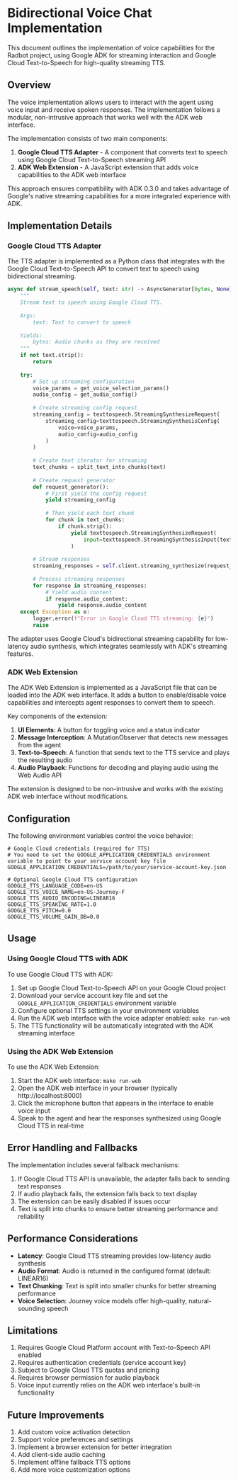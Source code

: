 # Bidirectional Voice Chat Implementation

This document outlines the implementation of voice capabilities for the Radbot project, using Google ADK for streaming interaction and Google Cloud Text-to-Speech for high-quality streaming TTS.

## Overview

The voice implementation allows users to interact with the agent using voice input and receive spoken responses. The implementation follows a modular, non-intrusive approach that works well with the ADK web interface.

The implementation consists of two main components:

1. **Google Cloud TTS Adapter** - A component that converts text to speech using Google Cloud Text-to-Speech streaming API
2. **ADK Web Extension** - A JavaScript extension that adds voice capabilities to the ADK web interface

This approach ensures compatibility with ADK 0.3.0 and takes advantage of Google's native streaming capabilities for a more integrated experience with ADK.

## Implementation Details

### Google Cloud TTS Adapter

The TTS adapter is implemented as a Python class that integrates with the Google Cloud Text-to-Speech API to convert text to speech using bidirectional streaming.

```python
async def stream_speech(self, text: str) -> AsyncGenerator[bytes, None]:
    """
    Stream text to speech using Google Cloud TTS.
    
    Args:
        text: Text to convert to speech
        
    Yields:
        bytes: Audio chunks as they are received
    """
    if not text.strip():
        return
    
    try:
        # Set up streaming configuration
        voice_params = get_voice_selection_params()
        audio_config = get_audio_config()
        
        # Create streaming config request
        streaming_config = texttospeech.StreamingSynthesizeRequest(
            streaming_config=texttospeech.StreamingSynthesisConfig(
                voice=voice_params,
                audio_config=audio_config
            )
        )
        
        # Create text iterator for streaming
        text_chunks = split_text_into_chunks(text)
        
        # Create request generator
        def request_generator():
            # First yield the config request
            yield streaming_config
            
            # Then yield each text chunk
            for chunk in text_chunks:
                if chunk.strip():
                    yield texttospeech.StreamingSynthesizeRequest(
                        input=texttospeech.StreamingSynthesisInput(text=chunk)
                    )
        
        # Stream responses
        streaming_responses = self.client.streaming_synthesize(request_generator())
        
        # Process streaming responses
        for response in streaming_responses:
            # Yield audio content
            if response.audio_content:
                yield response.audio_content
    except Exception as e:
        logger.error(f"Error in Google Cloud TTS streaming: {e}")
        raise
```

The adapter uses Google Cloud's bidirectional streaming capability for low-latency audio synthesis, which integrates seamlessly with ADK's streaming features.

### ADK Web Extension

The ADK Web Extension is implemented as a JavaScript file that can be loaded into the ADK web interface. It adds a button to enable/disable voice capabilities and intercepts agent responses to convert them to speech.

Key components of the extension:

1. **UI Elements**: A button for toggling voice and a status indicator
2. **Message Interception**: A MutationObserver that detects new messages from the agent
3. **Text-to-Speech**: A function that sends text to the TTS service and plays the resulting audio
4. **Audio Playback**: Functions for decoding and playing audio using the Web Audio API

The extension is designed to be non-intrusive and works with the existing ADK web interface without modifications.

## Configuration

The following environment variables control the voice behavior:

```
# Google Cloud credentials (required for TTS)
# You need to set the GOOGLE_APPLICATION_CREDENTIALS environment variable to point to your service account key file
GOOGLE_APPLICATION_CREDENTIALS=/path/to/your/service-account-key.json

# Optional Google Cloud TTS configuration
GOOGLE_TTS_LANGUAGE_CODE=en-US
GOOGLE_TTS_VOICE_NAME=en-US-Journey-F
GOOGLE_TTS_AUDIO_ENCODING=LINEAR16
GOOGLE_TTS_SPEAKING_RATE=1.0
GOOGLE_TTS_PITCH=0.0
GOOGLE_TTS_VOLUME_GAIN_DB=0.0
```

## Usage

### Using Google Cloud TTS with ADK

To use Google Cloud TTS with ADK:

1. Set up Google Cloud Text-to-Speech API on your Google Cloud project
2. Download your service account key file and set the `GOOGLE_APPLICATION_CREDENTIALS` environment variable
3. Configure optional TTS settings in your environment variables
4. Run the ADK web interface with the voice adapter enabled: `make run-web`
5. The TTS functionality will be automatically integrated with the ADK streaming interface

### Using the ADK Web Extension

To use the ADK Web Extension:

1. Start the ADK web interface: `make run-web`
2. Open the ADK web interface in your browser (typically http://localhost:8000)
3. Click the microphone button that appears in the interface to enable voice input
4. Speak to the agent and hear the responses synthesized using Google Cloud TTS in real-time

## Error Handling and Fallbacks

The implementation includes several fallback mechanisms:

1. If Google Cloud TTS API is unavailable, the adapter falls back to sending text responses
2. If audio playback fails, the extension falls back to text display
3. The extension can be easily disabled if issues occur
4. Text is split into chunks to ensure better streaming performance and reliability

## Performance Considerations

- **Latency**: Google Cloud TTS streaming provides low-latency audio synthesis
- **Audio Format**: Audio is returned in the configured format (default: LINEAR16)
- **Text Chunking**: Text is split into smaller chunks for better streaming performance
- **Voice Selection**: Journey voice models offer high-quality, natural-sounding speech

## Limitations

1. Requires Google Cloud Platform account with Text-to-Speech API enabled
2. Requires authentication credentials (service account key)
3. Subject to Google Cloud TTS quotas and pricing
4. Requires browser permission for audio playback
5. Voice input currently relies on the ADK web interface's built-in functionality

## Future Improvements

1. Add custom voice activation detection
2. Support voice preferences and settings
3. Implement a browser extension for better integration
4. Add client-side audio caching
5. Implement offline fallback TTS options
6. Add more voice customization options
